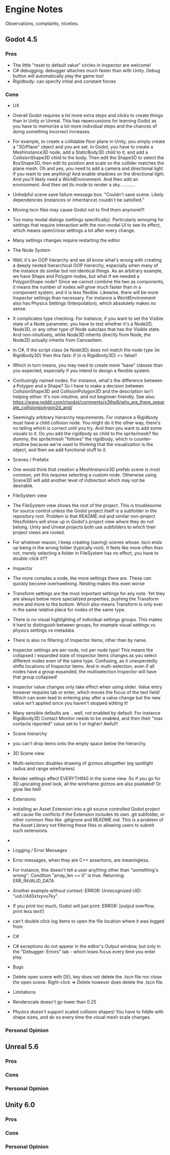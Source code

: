 ﻿# Engine Notes

Observations, complaints, niceties.


## Godot 4.5


### Pros

- The little "reset to default value" circles in Inspector are welcome!
- C# debugging: debugger attaches much faster than with Unity. Debug button will automatically play the game too!
- Rigidbody: can specify initial and constant forces

### Cons

- UX
- Overall Godot requires a lot more extra steps and clicks to create things than in Unity or Unreal. This has repercussions for learning Godot as you have to memorize a lot more individual steps and the chances of doing something incorrect increases.
- For example, to create a collidable floor plane in Unity, you simply create a "3D/Plane" object and you are set. In Godot, you have to create a MeshInstance3D node, add a StaticBody3D child to it, and add a CollisionShape3D child to the body. Then edit the Shape3D to select the BoxShape3D, then edit its position and scale so the collider matches the plane mesh. Oh and yes, you need to add a camera and directional light if you want to see anything! And enable shadows on the directional light. And you'll likely need a WorldEnvironment. And then add an environment. And then set its mode to render a sky. ..........
- Unhelpful scene save failure message box: "Couldn't save scene. Likely dependencies (instances or inheritance) couldn't be satisfied."
- Moving tscn files may cause Godot not to find them anymore!!! 
- Too many modal dialogs (settings specifically). Particularly annoying for settings that require interaction with the non-modal UI to see its effect, which means open/close settings a lot after every change.
- Many settings changes require restarting the editor

- The Node System
- Well, it's an OOP hierarchy and we all know what's wrong with creating a deeply nested hierarchical OOP hierarchy, especially when many of the instance do similar but not identical things. As an arbitrary example, we have Shape and Polygon nodes, but what if we needed a PolygonShape node? Since we cannot combine the two as components, it means the number of nodes will grow much faster than in a component system, and it is less flexible. Likewise, there will be more Inspector settings than necessary. For instance a WorldEnvironment also has Physics Settings (Interpolation), which absolutely makes no sense. 
- It complicates type checking. For instance, if you want to set the Visible state of a Node parameter, you have to test whether it's a Node2D, Node3D, or any other type of Node subclass that has the Visible state. And non-intuitively, while Node3D inherits directly from Node, the Node2D actually inherits from CanvasItem. 
- In C#, if the script class (ie Node3D) does not match the node type (ie Rigidbody3D) then this fails: if (n is Rigidbody3D) >> false!!
- Which in turn means, you may need to create more "base" classes than you expected, especially if you intend to design a flexible system. 
- Confusingly named nodes. For instance, what's the difference between a Polygon and a Shape? So I have to make a decision between CollisionShape3D and CollisionPolygon3D and the description isn't helping either. It's non-intuitive, and not beginner-friendly. See also: https://www.reddit.com/r/godot/comments/x3thp8/why_are_there_separate_collisionpolygon2d_and/
- Seemingly arbitrary hierarchy requirements. For instance a Rigidbody must have a child collision node. You might do it the other way, there's no telling which is correct until you try. And then you want to add some visuals to it. Do you add the rigidbody as child to the sprite/mesh? No dummy, the sprite/mesh "follows" the rigidbody, which is counter-intuitive because we're used to thinking that the visualization is the object, and then we add functional stuff to it. 

- Scenes / Prefabs
- One would think that creation a MeshInstance3D prefab scene is most common, yet this requires selecting a custom node. Otherwise using Scene3D will add another level of indirection which may not be desirable.

- FileSystem view
- The FileSystem view shows the root of the project. This is troublesome for source control unless the Godot project itself is a subfolder in the repository root. Problem is that README.md and similar non-project files/folders will show up in Godot's project view where they do not belong. Unity and Unreal projects both use subfolders to which their project views are rooted. 
- For whatever reason, I keep creating (saving) scenes whose .tscn ends up being in the wrong folder (typically root). It feels like more often than not, merely selecting a folder in FileSystem has no effect, you have to double-click it??

- Inspector
- The more complex a node, the more settings there are. These can quickly become overhwelming. Nesting makes this even worse
- Transform settings are the most important settings for any note. Yet they are always below more specialized properties, pushing the Transform more and more to the bottom. Which also means Transform is only ever in the same relative place for nodes of the same type. 
- There is no visual highlighting of individual settings groups. This makes it hard to distinguish between groups, for example visual settings vs physics settings vs metadata. 
- There is also no filtering of Inspector items, other than by name.
- Inspector settings are per node, not per node type! This means the collapsed / expanded state of Inspector items changes as you select different nodes even of the same type. Confusing, as it unexpectedly shifts locations of Inspector items. And in multi-selection, even if all nodes have a group expanded, the multiselection Inspector will have that group collapsed!
- Inspector value changes only take effect when using slider. Value entry however requires tab or enter, which moves the focus of the text field! Which can even lead to entering play after a value change but the new value isn't applied since you haven't stopped editing it!
- Many sensible defaults are .. well, not enabled by default. For instance Rigidbody3D Contact Monitor needs to be enabled, and then their "max contacts reported" value set to 1 or higher! Awful!!

- Scene hierarchy
- you can't drop items onto the empty space below the hierarchy.


- 3D Scene view
- Multi-selection disables drawing of gizmos altogether (eg spotlight radius and range wireframes)
- Render settings affect EVERYTHING in the scene view. So if you go for 3D upscaling pixel look, all the wireframe gizmos are also pixelated! Or glow like hell!

- Extensions
- Installing an Asset Extension into a git source controlled Godot project will cause file conflicts if the Extension includes its own .git subfolder, or other common files like .gitignore and README.md. This is a problem of the Asset Library not filtering these files or allowing users to submit such extensions.
- 

- Logging / Error Messages
- Error messages, when they are C++ assertions, are meaningless. 
- For instance, this doesn't tell a user anything other than "something's wrong": Condition "array_len == 0" is true. Returning: ERR_INVALID_DATA
- Another example without context:  ERROR: Unrecognized UID: "uid://4d3xtxyvu7ky".
- If you print too much, Godot will just print:   ERROR: [output overflow, print less text!]
- can't double click log items to open the file location where it was logged from


- C#
- C# exceptions do not appear in the editor's Output window, but only in the "Debugger: Errors" tab - which loses focus every time you enter play.

- Bugs
- Delete open scene with DEL key does not delete the .tscn file nor close the open scene. Right-click => Delete however does delete the .tscn file.

- Limitations
- Renderscale doesn't go lower than 0.25
- Physics doesn't support scaled collision shapes! You have to fiddle with shape sizes, and do so every time the visual mesh scale changes. 

### Personal Opinion

## Unreal 5.6

### Pros
### Cons
### Personal Opinion


## Unity 6.0

### Pros
### Cons
### Personal Opinion
